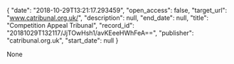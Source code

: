 {
  "date": "2018-10-29T13:21:17.293459", 
  "open_access": false, 
  "target_url": "www.catribunal.org.uk/", 
  "description": null, 
  "end_date": null, 
  "title": "Competition Appeal Tribunal", 
  "record_id": "20181029T132117/JjTOwHsh1/avKEeeHWhFeA==", 
  "publisher": "catribunal.org.uk", 
  "start_date": null
}

None